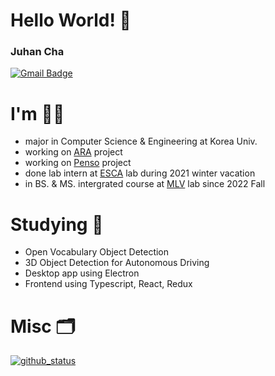 # Hello World! 👋

### Juhan Cha
[![Gmail Badge](https://img.shields.io/badge/-Gmail-d14836?style=flat-square&logo=Gmail&logoColor=white&link=mailto:hanchaa@gmail.com)](mailto:hanchaa@gmail.com)

# I'm 🙋‍♂️
- major in Computer Science & Engineering at Korea Univ.
- working on [ARA](https://github.com/ARA-developer/ARA) project
- working on [Penso](https://github.com/PensoTeam) project
- done lab intern at [ESCA](https://esca.korea.ac.kr) lab during 2021 winter vacation
- in BS. & MS. intergrated course at [MLV](https://mlv.korea.ac.kr) lab since 2022 Fall

# Studying 📖
- Open Vocabulary Object Detection
- 3D Object Detection for Autonomous Driving
- Desktop app using Electron
- Frontend using Typescript, React, Redux

# Misc 🗂
[![github_status](https://github-readme-stats.vercel.app/api?username=hanchaa&show_icons=true)](https://github.com/hanchaa)
